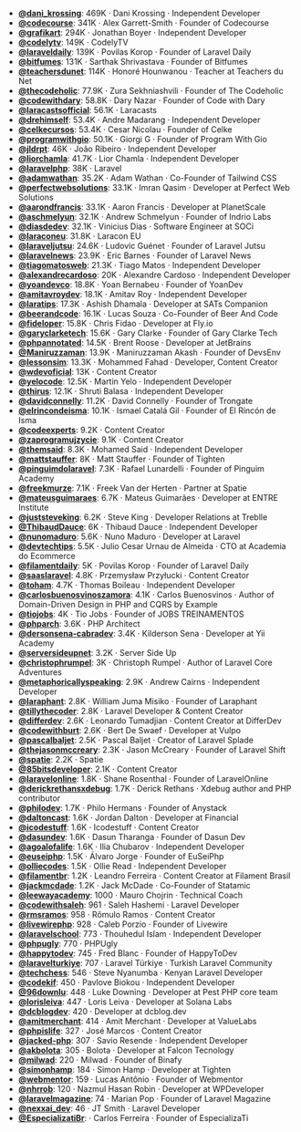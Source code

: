- **[@dani_krossing](https://www.youtube.com/@dani_krossing)**: 469K ‧ Dani Krossing ‧ Independent Developer
- **[@codecourse](https://www.youtube.com/@codecourse)**: 341K ‧ Alex Garrett-Smith ‧ Founder of Codecourse
- **[@grafikart](https://www.youtube.com/@grafikart)**: 294K ‧ Jonathan Boyer ‧ Independent Developer
- **[@codelytv](https://www.youtube.com/@codelytv)**: 149K ‧ CodelyTV
- **[@laraveldaily](https://www.youtube.com/@laraveldaily)**: 139K ‧ Povilas Korop ‧ Founder of Laravel Daily
- **[@bitfumes](https://www.youtube.com/@bitfumes)**: 131K ‧ Sarthak Shrivastava ‧ Founder of Bitfumes
- **[@teachersdunet](https://www.youtube.com/@teachersdunet)**: 114K ‧ Honoré Hounwanou ‧ Teacher at Teachers du Net
- **[@thecodeholic](https://www.youtube.com/@thecodeholic)**: 77.9K ‧ Zura Sekhniashvili ‧ Founder of The Codeholic
- **[@codewithdary](https://www.youtube.com/@codewithdary)**: 58.8K ‧ Dary Nazar ‧ Founder of Code with Dary
- **[@laracastsofficial](https://www.youtube.com/@laracastsofficial)**: 56.1K ‧ Laracasts
- **[@drehimself](https://www.youtube.com/@drehimself)**: 53.4K ‧ Andre Madarang ‧ Independent Developer
- **[@celkecursos](https://www.youtube.com/@celkecursos)**: 53.4K ‧ Cesar Nicolau ‧ Founder of Celke
- **[@programwithgio](https://www.youtube.com/@programwithgio)**: 50.1K ‧ Giorgi G ‧ Founder of Program With Gio
- **[@jldrpt](https://www.youtube.com/@jldrpt)**: 46K ‧ João Ribeiro ‧ Independent Developer
- **[@liorchamla](https://www.youtube.com/@liorchamla)**: 41.7K ‧ Lior Chamla ‧ Independent Developer
- **[@laravelphp](https://www.youtube.com/@laravelphp)**: 38K ‧ Laravel
- **[@adamwathan](https://www.youtube.com/@adamwathan)**: 35.2K ‧ Adam Wathan ‧ Co-Founder of Tailwind CSS
- **[@perfectwebsolutions](https://www.youtube.com/@perfectwebsolutions)**: 33.1K ‧ Imran Qasim ‧ Developer at Perfect Web Solutions
- **[@aarondfrancis](https://www.youtube.com/@aarondfrancis)**: 33.1K ‧ Aaron Francis ‧ Developer at PlanetScale
- **[@aschmelyun](https://www.youtube.com/@aschmelyun)**: 32.1K ‧ Andrew Schmelyun ‧ Founder of Indrio Labs
- **[@diasdedev](https://www.youtube.com/@diasdedev)**: 32.1K ‧ Vinicius Dias ‧ Software Engineer at SOCi
- **[@laraconeu](https://www.youtube.com/@laraconeu)**: 31.8K ‧ Laracon EU
- **[@laraveljutsu](https://www.youtube.com/@laraveljutsu)**: 24.6K ‧ Ludovic Guénet ‧ Founder of Laravel Jutsu
- **[@laravelnews](https://www.youtube.com/@laravelnews)**: 23.9K ‧ Eric Barnes ‧ Founder of Laravel News
- **[@tiagomatosweb](https://www.youtube.com/@tiagomatosweb)**: 21.3K ‧ Tiago Matos ‧ Independent Developer
- **[@alexandrecardoso](https://www.youtube.com/@alexandrecardoso)**: 20K ‧ Alexandre Cardoso ‧ Independent Developer
- **[@yoandevco](https://www.youtube.com/@yoandevco)**: 18.8K ‧ Yoan Bernabeu ‧ Founder of YoanDev
- **[@amitavroydev](https://www.youtube.com/@amitavroydev)**: 18.1K ‧ Amitav Roy ‧ Independent Developer
- **[@laratips](https://www.youtube.com/@laratips)**: 17.3K ‧ Ashish Dhamala ‧ Developer at SATs Companion
- **[@beerandcode](https://www.youtube.com/@beerandcode)**: 16.1K ‧ Lucas Souza ‧ Co-Founder of Beer And Code
- **[@fideloper](https://www.youtube.com/@fideloper)**: 15.8K ‧ Chris Fidao ‧ Developer at Fly.io
- **[@garyclarketech](https://www.youtube.com/@garyclarketech)**: 15.6K ‧ Gary Clarke ‧ Founder of Gary Clarke Tech
- **[@phpannotated](https://www.youtube.com/@phpannotated)**: 14.5K ‧ Brent Roose ‧ Developer at JetBrains
- **[@Maniruzzaman](https://www.youtube.com/@Maniruzzaman)**: 13.9K ‧ Maniruzzaman Akash ‧ Founder of DevsEnv
- **[@lessonsim](https://www.youtube.com/@lessonsim)**: 13.3K ‧ Mohammed Fahad ‧ Developer, Content Creator
- **[@wdevoficial](https://www.youtube.com/@wdevoficial)**: 13K ‧ Content Creator
- **[@yelocode](https://www.youtube.com/@yelocode)**: 12.5K ‧ Martin Yelo ‧ Independent Developer
- **[@thirus](https://www.youtube.com/@thirus)**: 12.1K ‧ Shruti Balasa ‧ Independent Developer
- **[@davidconnelly](https://www.youtube.com/@davidconnelly)**: 11.2K ‧ David Connelly ‧ Founder of Trongate
- **[@elrincondeisma](https://www.youtube.com/@elrincondeisma)**: 10.1K ‧ Ismael Catalá Gil ‧ Founder of El Rincón de Isma
- **[@codeexperts](https://www.youtube.com/@codeexperts)**: 9.2K ‧ Content Creator
- **[@zaprogramujzycie](https://www.youtube.com/@zaprogramujzycie)**: 9.1K ‧ Content Creator
- **[@themsaid](https://www.youtube.com/@themsaid)**: 8.3K ‧ Mohamed Said ‧ Independent Developer
- **[@mattstauffer](https://www.youtube.com/@mattstauffer)**: 8K ‧ Matt Stauffer ‧ Founder of Tighten
- **[@pinguimdolaravel](https://www.youtube.com/@pinguimdolaravel)**: 7.3K ‧ Rafael Lunardelli ‧ Founder of Pinguim Academy
- **[@freekmurze](https://www.youtube.com/@freekmurze)**: 7.1K ‧ Freek Van der Herten ‧ Partner at Spatie
- **[@mateusguimaraes](https://www.youtube.com/@mateusguimaraes)**: 6.7K ‧ Mateus Guimarães ‧ Developer at ENTRE Institute
- **[@juststeveking](https://www.youtube.com/@juststeveking)**: 6.2K ‧ Steve King ‧ Developer Relations at Treblle
- **[@ThibaudDauce](https://www.youtube.com/@ThibaudDauce)**: 6K ‧ Thibaud Dauce ‧ Independent Developer
- **[@nunomaduro](https://www.youtube.com/@nunomaduro)**: 5.6K ‧ Nuno Maduro ‧ Developer at Laravel
- **[@devtechtips](https://www.youtube.com/@devtechtips)**: 5.5K ‧ Julio Cesar Urnau de Almeida ‧ CTO at Academia do Ecommerce
- **[@filamentdaily](https://www.youtube.com/@filamentdaily)**: 5K ‧ Povilas Korop ‧ Founder of Laravel Daily
- **[@saaslaravel](https://www.youtube.com/@saaslaravel)**: 4.8K ‧ Przemysław Przyłucki ‧ Content Creator
- **[@toham](https://www.youtube.com/@toham)**: 4.7K ‧ Thomas Boileau ‧ Independent Developer
- **[@carlosbuenosvinoszamora](https://www.youtube.com/@carlosbuenosvinoszamora)**: 4.1K ‧ Carlos Buenosvinos ‧ Author of Domain-Driven Design in PHP and CQRS by Example
- **[@tiojobs](https://www.youtube.com/@tiojobs)**: 4K ‧ Tio Jobs ‧ Founder of JOBS TREINAMENTOS
- **[@phparch](https://www.youtube.com/@phparch)**: 3.6K ‧ PHP Architect
- **[@dersonsena-cabradev](https://www.youtube.com/@dersonsena-cabradev)**: 3.4K ‧ Kilderson Sena ‧ Developer at Yii Academy
- **[@serversideupnet](https://www.youtube.com/@serversideupnet)**: 3.2K ‧ Server Side Up
- **[@christophrumpel](https://www.youtube.com/@christophrumpel)**: 3K ‧ Christoph Rumpel ‧ Author of Laravel Core Adventures
- **[@metaphoricallyspeaking](https://www.youtube.com/@metaphoricallyspeaking)**: 2.9K ‧ Andrew Cairns ‧ Independent Developer
- **[@laraphant](https://www.youtube.com/@laraphant)**: 2.8K ‧ William Juma Misiko ‧ Founder of Laraphant
- **[@tillythecoder](https://www.youtube.com/@tillythecoder)**: 2.8K ‧ Laravel Developer & Content Creator
- **[@differdev](https://www.youtube.com/@differdev)**: 2.6K ‧ Leonardo Tumadjian ‧ Content Creator at DifferDev
- **[@codewithburt](https://www.youtube.com/@codewithburt)**: 2.6K ‧ Bert De Swaef ‧ Developer at Vulpo
- **[@pascalbaljet](https://www.youtube.com/@pascalbaljet)**: 2.5K ‧ Pascal Baljet ‧ Creator of Laravel Splade
- **[@thejasonmccreary](https://www.youtube.com/@thejasonmccreary)**: 2.3K ‧ Jason McCreary ‧ Founder of Laravel Shift
- **[@spatie](https://www.youtube.com/@spatie)**: 2.2K ‧ Spatie
- **[@85bitsdeveloper](https://www.youtube.com/@85bitsdeveloper)**: 2.1K ‧ Content Creator
- **[@laravelonline](https://www.youtube.com/@laravelonline)**: 1.8K ‧ Shane Rosenthal ‧ Founder of LaravelOnline
- **[@derickrethansxdebug](https://www.youtube.com/@derickrethansxdebug)**: 1.7K ‧ Derick Rethans ‧ Xdebug author and PHP contributor
- **[@philodev](https://www.youtube.com/@philodev)**: 1.7K ‧ Philo Hermans ‧ Founder of Anystack
- **[@daltoncast](https://www.youtube.com/@daltoncast)**: 1.6K ‧ Jordan Dalton ‧ Developer at Financial
- **[@icodestuff](https://www.youtube.com/@icodestuff)**: 1.6K ‧ Icodestuff ‧ Content Creator
- **[@dasundev](https://www.youtube.com/@dasundev)**: 1.6K ‧ Dasun Tharanga ‧ Founder of Dasun Dev
- **[@agoalofalife](https://www.youtube.com/@agoalofalife)**: 1.6K ‧ Ilia Chubarov ‧ Independent Developer
- **[@euseiphp](https://www.youtube.com/@euseiphp)**: 1.5K ‧ Álvaro Jorge ‧ Founder of EuSeiPhp
- **[@olliecodes](https://www.youtube.com/@olliecodes)**: 1.5K ‧ Ollie Read ‧ Independent Developer
- **[@filamentbr](https://www.youtube.com/@filamentbr)**: 1.2K ‧ Leandro Ferreira ‧ Content Creator at Filament Brasil
- **[@jackmcdade](https://www.youtube.com/@jackmcdade)**: 1.2K ‧ Jack McDade ‧ Co-Founder of Statamic
- **[@leewayacademy](https://www.youtube.com/@leewayacademy)**: 1000 ‧ Mauro Chojrin ‧ Technical Coach
- **[@codewithsaleh](https://www.youtube.com/@codewithsaleh)**: 961 ‧ Saleh Hashemi ‧ Laravel Developer
- **[@rmsramos](https://www.youtube.com/@rmsramos)**: 958 ‧ Rômulo Ramos ‧ Content Creator
- **[@livewirephp](https://www.youtube.com/@livewirephp)**: 928 ‧ Caleb Porzio ‧ Founder of Livewire
- **[@laravelschool](https://www.youtube.com/@laravelschool)**: 773 ‧ Thouhedul Islam ‧ Independent Developer
- **[@phpugly](https://www.youtube.com/@phpugly)**: 770 ‧ PHPUgly
- **[@happytodev](https://www.youtube.com/@happytodev)**: 745 ‧ Fred Blanc ‧ Founder of HappyToDev
- **[@laravelturkiye](https://www.youtube.com/@laravelturkiye)**: 707 ‧ Laravel Türkiye ‧ Turkish Laravel Community
- **[@techchess](https://www.youtube.com/@techchess)**: 546 ‧ Steve Nyanumba ‧ Kenyan Laravel Developer
- **[@codekif](https://www.youtube.com/@codekif)**: 450 ‧ Pavlove Biokou ‧ Independent Developer
- **[@96downlu](https://www.youtube.com/@96downlu)**: 448 ‧ Luke Downing ‧ Developer at Pest PHP core team
- **[@lorisleiva](https://www.youtube.com/@lorisleiva)**: 447 ‧ Loris Leiva ‧ Developer at Solana Labs
- **[@dcblogdev](https://www.youtube.com/@dcblogdev)**: 420 ‧ Developer at dcblog.dev
- **[@amitmerchant](https://www.youtube.com/@amitmerchant)**: 414 ‧ Amit Merchant ‧ Developer at ValueLabs
- **[@phpislife](https://www.youtube.com/@phpislife)**: 327 ‧ José Marcos ‧ Content Creator
- **[@jacked-php](https://www.youtube.com/@jacked-php)**: 307 ‧ Savio Resende ‧ Independent Developer
- **[@akbolota](https://www.youtube.com/@akbolota)**: 305 ‧ Bolota ‧ Developer at Falcon Tecnology
- **[@milwad](https://www.youtube.com/@milwad)**: 220 ‧ Milwad ‧ Founder of Binafy
- **[@simonhamp](https://www.youtube.com/@simonhamp)**: 184 ‧ Simon Hamp ‧ Developer at Tighten
- **[@webmentor](https://www.youtube.com/@webmentor)**: 159 ‧ Lucas Antônio ‧ Founder of Webmentor
- **[@nhrrob](https://www.youtube.com/@nhrrob)**: 120 ‧ Nazmul Hasan Robin ‧ Developer at WPDeveloper
- **[@laravelmagazine](https://www.youtube.com/@laravelmagazine)**: 74 ‧ Marian Pop ‧ Founder of Laravel Magazine
- **[@nexxai_dev](https://www.youtube.com/@nexxai_dev)**: 46 ‧ JT Smith ‧ Laravel Developer
- **[@EspecializatiBr](https://www.youtube.com/@EspecializatiBr)**:  ‧ Carlos Ferreira ‧ Founder of EspecializaTi
